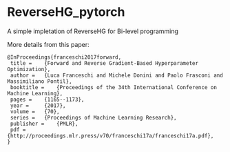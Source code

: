 # ReverseHG_pytorch
 A simple impletation of ReverseHG for Bi-level programming
 
 More details from this paper:

 ```
 @InProceedings{franceschi2017forward,
  title = 	 {Forward and Reverse Gradient-Based Hyperparameter Optimization},
  author = 	 {Luca Franceschi and Michele Donini and Paolo Frasconi and Massimiliano Pontil},
  booktitle = 	 {Proceedings of the 34th International Conference on Machine Learning},
  pages = 	 {1165--1173},
  year = 	 {2017},
  volume = 	 {70},
  series = 	 {Proceedings of Machine Learning Research},
  publisher = 	 {PMLR},
  pdf = 	 {http://proceedings.mlr.press/v70/franceschi17a/franceschi17a.pdf},
}
 ```